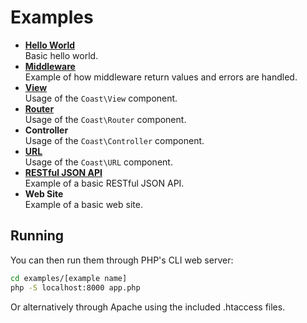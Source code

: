 # Examples

* [**Hello World**](hello-world)  
	Basic hello world.
* [**Middleware**](middleware)  
	Example of how middleware return values and errors are handled.
* [**View**](view)  
	Usage of the `Coast\View` component.
* [**Router**](router)  
	Usage of the `Coast\Router` component.
* **Controller**  
	Usage of the `Coast\Controller` component.
* [**URL**](url)  
	Usage of the `Coast\URL` component.
* [**RESTful JSON API**](rest)  
	Example of a basic RESTful JSON API.
* **Web Site**  
	Example of a basic web site.

## Running

You can then run them through PHP's CLI web server:

```bash
cd examples/[example name]
php -S localhost:8000 app.php
```

Or alternatively through Apache using the included .htaccess files.